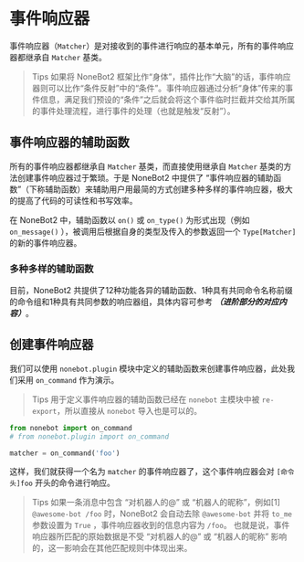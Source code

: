 # 事件响应器

事件响应器（`Matcher`）是对接收到的事件进行响应的基本单元，所有的事件响应器都继承自 `Matcher` 基类。

>Tips
如果将 NoneBot2 框架比作“身体”，插件比作“大脑”的话，事件响应器则可以比作“条件反射”中的“条件”。事件响应器通过分析“身体”传来的事件信息，满足我们预设的“条件”之后就会将这个事件临时拦截并交给其所属的事件处理流程，进行事件的处理（也就是触发“反射”）。

## 事件响应器的辅助函数

所有的事件响应器都继承自 `Matcher` 基类，而直接使用继承自 `Matcher`  基类的方法创建事件响应器过于繁琐。于是 NoneBot2 中提供了 “事件响应器的辅助函数”（下称辅助函数）来辅助用户用最简的方式创建多种多样的事件响应器，极大的提高了代码的可读性和书写效率。

在 NoneBot2 中，辅助函数以 `on()` 或 `on_type()` 为形式出现（例如 `on_message()` ），被调用后根据自身的类型及传入的参数返回一个 `Type[Matcher]` 的新的事件响应器。

### 多种多样的辅助函数

目前，NoneBot2 共提供了12种功能各异的辅助函数、1种具有共同命令名称前缀的命令组和1种具有共同参数的响应器组，具体内容可参考 ***（进阶部分的对应内容）***。

## 创建事件响应器

我们可以使用 `nonebot.plugin` 模块中定义的辅助函数来创建事件响应器，此处我们采用 `on_command` 作为演示。

>Tips
用于定义事件响应器的辅助函数已经在 `nonebot` 主模块中被 `re-export`，所以直接从 `nonebot` 导入也是可以的。

```py title=foo.py
from nonebot import on_command
# from nonebot.plugin import on_command

matcher = on_command('foo')
```

这样，我们就获得一个名为 `matcher` 的事件响应器了，这个事件响应器会对 `[命令头]foo` 开头的命令进行响应。

>Tips
如果一条消息中包含 “对机器人的@” 或 “机器人的昵称”，例如[1] `@awesome-bot /foo` 时，NoneBot2 会自动去除 `@awesome-bot` 并将 `to_me` 参数设置为 `True` ，事件响应器收到的信息内容为 `/foo`。
也就是说，事件响应器所匹配的原始数据是不受 “对机器人的@” 或 “机器人的昵称” 影响的，这一影响会在其他匹配规则中体现出来。
